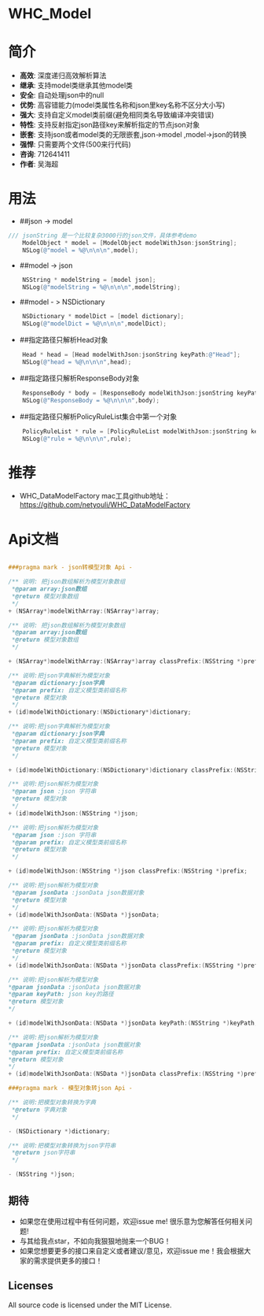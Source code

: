 # WHC_Model
简介
==============
- **高效**: 深度递归高效解析算法
- **继承**: 支持model类继承其他model类
- **安全**: 自动处理json中的null
- **优势**: 高容错能力(model类属性名称和json里key名称不区分大小写)
- **强大**: 支持自定义model类前缀(避免相同类名导致编译冲突错误)
- **特性**: 支持反射指定json路径key来解析指定的节点json对象
- **嵌套**: 支持json或者model类的无限嵌套,json->model ,model->json的转换
- **强悍**: 只需要两个文件(500来行代码)
- **咨询**: 712641411
- **作者**: 吴海超


用法
==============

- ##json -> model
```Objective-C
/// jsonString 是一个比较复杂3000行的json文件，具体参考demo
    ModelObject * model = [ModelObject modelWithJson:jsonString];
    NSLog(@"model = %@\n\n\n",model);

```

- ##model -> json
```Objective-C
    NSString * modelString = [model json];
    NSLog(@"modelString = %@\n\n\n",modelString);
```

- ##model - > NSDictionary
```Objective-C
    NSDictionary * modelDict = [model dictionary];
    NSLog(@"modelDict = %@\n\n\n",modelDict);
```

- ##指定路径只解析Head对象
```Objective-C
    Head * head = [Head modelWithJson:jsonString keyPath:@"Head"];
    NSLog(@"head = %@\n\n\n",head);
```

- ##指定路径只解析ResponseBody对象
```Objective-C
    ResponseBody * body = [ResponseBody modelWithJson:jsonString keyPath:@"ResponseBody"];
    NSLog(@"ResponseBody = %@\n\n\n",body);
```

- ##指定路径只解析PolicyRuleList集合中第一个对象
```Objective-C
    PolicyRuleList * rule = [PolicyRuleList modelWithJson:jsonString keyPath:@"ResponseBody.PolicyRuleList[0]"];
    NSLog(@"rule = %@\n\n\n",rule);
```

推荐
==============
- WHC_DataModelFactory mac工具github地址：https://github.com/netyouli/WHC_DataModelFactory

Api文档
==============
```Objective-C

###pragma mark - json转模型对象 Api -

/** 说明: 把json数组解析为模型对象数组
 *@param array:json数组
 *@return 模型对象数组
 */
+ (NSArray*)modelWithArray:(NSArray*)array;

/** 说明: 把json数组解析为模型对象数组
 *@param array:json数组
 *@return 模型对象数组
 */

+ (NSArray*)modelWithArray:(NSArray*)array classPrefix:(NSString *)prefix;

/** 说明:把json字典解析为模型对象
 *@param dictionary:json字典
 *@param prefix: 自定义模型类前缀名称
 *@return 模型对象
 */
+ (id)modelWithDictionary:(NSDictionary*)dictionary;

/** 说明:把json字典解析为模型对象
 *@param dictionary:json字典
 *@param prefix: 自定义模型类前缀名称
 *@return 模型对象
 */

+ (id)modelWithDictionary:(NSDictionary*)dictionary classPrefix:(NSString *)prefix;

/** 说明:把json解析为模型对象
 *@param json :json 字符串
 *@return 模型对象
 */
+ (id)modelWithJson:(NSString *)json;

/** 说明:把json解析为模型对象
 *@param json :json 字符串
 *@param prefix: 自定义模型类前缀名称
 *@return 模型对象
 */

+ (id)modelWithJson:(NSString *)json classPrefix:(NSString *)prefix;

/** 说明:把json解析为模型对象
 *@param jsonData :jsonData json数据对象
 *@return 模型对象
 */
+ (id)modelWithJsonData:(NSData *)jsonData;

/** 说明:把json解析为模型对象
 *@param jsonData :jsonData json数据对象
 *@param prefix: 自定义模型类前缀名称
 *@return 模型对象
 */
+ (id)modelWithJsonData:(NSData *)jsonData classPrefix:(NSString *)prefix;

/** 说明:把json解析为模型对象
*@param jsonData :jsonData json数据对象
*@param keyPath: json key的路径
*@return 模型对象
*/

+ (id)modelWithJsonData:(NSData *)jsonData keyPath:(NSString *)keyPath;

/** 说明:把json解析为模型对象
*@param jsonData :jsonData json数据对象
*@param prefix: 自定义模型类前缀名称
*@return 模型对象
*/
+ (id)modelWithJsonData:(NSData *)jsonData classPrefix:(NSString *)prefix;

###pragma mark - 模型对象转json Api -

/** 说明:把模型对象转换为字典
 *@return 字典对象
 */

- (NSDictionary *)dictionary;

/** 说明:把模型对象转换为json字符串
 *@return json字符串
 */

- (NSString *)json;
```
## <a id="期待"></a>期待

- 如果您在使用过程中有任何问题，欢迎issue me! 很乐意为您解答任何相关问题!
- 与其给我点star，不如向我狠狠地抛来一个BUG！
- 如果您想要更多的接口来自定义或者建议/意见，欢迎issue me！我会根据大家的需求提供更多的接口！

## Licenses
All source code is licensed under the MIT License.